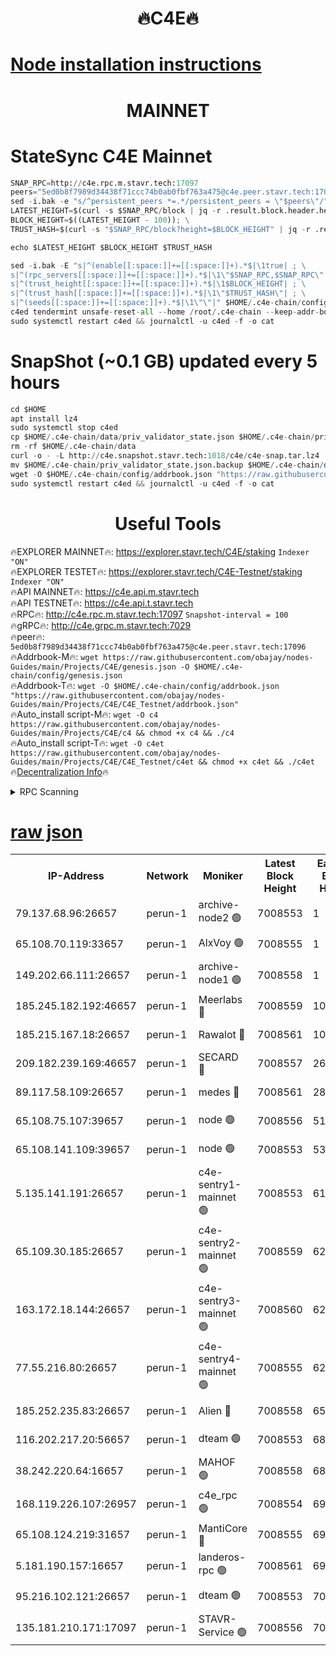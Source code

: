 <h1 align="center"> 🔥C4E🔥</h1>

[Node installation instructions](https://github.com/obajay/nodes-Guides/tree/main/Projects/C4E)
=

<h1 align="center"> MAINNET</h1>

# StateSync C4E Mainnet
```python
SNAP_RPC=http://c4e.rpc.m.stavr.tech:17097
peers="5ed0b8f7989d34438f71ccc74b0ab0fbf763a475@c4e.peer.stavr.tech:17096"
sed -i.bak -e "s/^persistent_peers *=.*/persistent_peers = \"$peers\"/" $HOME/.c4e-chain/config/config.toml
LATEST_HEIGHT=$(curl -s $SNAP_RPC/block | jq -r .result.block.header.height); \
BLOCK_HEIGHT=$((LATEST_HEIGHT - 100)); \
TRUST_HASH=$(curl -s "$SNAP_RPC/block?height=$BLOCK_HEIGHT" | jq -r .result.block_id.hash)

echo $LATEST_HEIGHT $BLOCK_HEIGHT $TRUST_HASH

sed -i.bak -E "s|^(enable[[:space:]]+=[[:space:]]+).*$|\1true| ; \
s|^(rpc_servers[[:space:]]+=[[:space:]]+).*$|\1\"$SNAP_RPC,$SNAP_RPC\"| ; \
s|^(trust_height[[:space:]]+=[[:space:]]+).*$|\1$BLOCK_HEIGHT| ; \
s|^(trust_hash[[:space:]]+=[[:space:]]+).*$|\1\"$TRUST_HASH\"| ; \
s|^(seeds[[:space:]]+=[[:space:]]+).*$|\1\"\"|" $HOME/.c4e-chain/config/config.toml
c4ed tendermint unsafe-reset-all --home /root/.c4e-chain --keep-addr-book
sudo systemctl restart c4ed && journalctl -u c4ed -f -o cat
```
# SnapShot (~0.1 GB) updated every 5 hours
```python
cd $HOME
apt install lz4
sudo systemctl stop c4ed
cp $HOME/.c4e-chain/data/priv_validator_state.json $HOME/.c4e-chain/priv_validator_state.json.backup
rm -rf $HOME/.c4e-chain/data
curl -o - -L http://c4e.snapshot.stavr.tech:1018/c4e/c4e-snap.tar.lz4 | lz4 -c -d - | tar -x -C $HOME/.c4e-chain --strip-components 2
mv $HOME/.c4e-chain/priv_validator_state.json.backup $HOME/.c4e-chain/data/priv_validator_state.json
wget -O $HOME/.c4e-chain/config/addrbook.json "https://raw.githubusercontent.com/obajay/nodes-Guides/main/Projects/C4E/addrbook.json"
sudo systemctl restart c4ed && journalctl -u c4ed -f -o cat
```
 <h1 align="center"> Useful Tools</h1>

🔥EXPLORER MAINNET🔥:  https://explorer.stavr.tech/C4E/staking            `Indexer "ON"` \
🔥EXPLORER TESTET🔥:   https://explorer.stavr.tech/C4E-Testnet/staking     `Indexer "ON"` \
🔥API MAINNET🔥:       https://c4e.api.m.stavr.tech \
🔥API TESTNET🔥:       https://c4e.api.t.stavr.tech \
🔥RPC🔥:               http://c4e.rpc.m.stavr.tech:17097                  `Snapshot-interval = 100` \
🔥gRPC🔥:              http://c4e.grpc.m.stavr.tech:7029 \
🔥peer🔥:              `5ed0b8f7989d34438f71ccc74b0ab0fbf763a475@c4e.peer.stavr.tech:17096` \
🔥Addrbook-M🔥:    ```wget https://raw.githubusercontent.com/obajay/nodes-Guides/main/Projects/C4E/genesis.json -O $HOME/.c4e-chain/config/genesis.json``` \
🔥Addrbook-T🔥:    ```wget -O $HOME/.c4e-chain/config/addrbook.json "https://raw.githubusercontent.com/obajay/nodes-Guides/main/Projects/C4E/C4E_Testnet/addrbook.json"``` \
🔥Auto_install script-M🔥: ```wget -O c4 https://raw.githubusercontent.com/obajay/nodes-Guides/main/Projects/C4E/c4 && chmod +x c4 && ./c4``` \
🔥Auto_install script-T🔥: ```wget -O c4et https://raw.githubusercontent.com/obajay/nodes-Guides/main/Projects/C4E/C4E_Testnet/c4et && chmod +x c4et && ./c4et``` \
🔥[Decentralization Info](https://github.com/obajay/StateSync-snapshots/tree/main/Projects/C4E/Decentralization)🔥




<details>
<summary>RPC Scanning</summary>

<h2 align="center"> We scan nodes in real time every 4 hours. And we provide the final result of RPC endpoints.
We cannot influence the operation of these nodes in any way. </h2>


```python
If Voting Power is higher than 0 --> then the Node is a validator of the network and may be subject to attack and be a potential threat to the chain.
```
```python
We marked such validators with a red symbol
```

</details>

[raw json](https://rpc-check.c4e.stavr.tech/c4e/rpc-c4e-result.json)
=



<table><tr><th>IP-Address</th><th>Network</th><th>Moniker</th><th>Latest Block Height</th><th>Earliest Block Height</th><th>Catching Up</th><th>Tx Index</th><th>Voting Power</th><th>Scan Time</th></tr><tr><td>79.137.68.96:26657</td><td>perun-1</td><td>archive-node2 🟢</td><td>7008553</td><td>1</td><td>False</td><td>on</td><td>0</td><td>2024-02-03T02:39:18.722904424UTC</td></tr><tr><td>65.108.70.119:33657</td><td>perun-1</td><td>AlxVoy 🟢</td><td>7008555</td><td>1</td><td>False</td><td>on</td><td>0</td><td>2024-02-03T02:39:32.929641851UTC</td></tr><tr><td>149.202.66.111:26657</td><td>perun-1</td><td>archive-node1 🟢</td><td>7008558</td><td>1</td><td>False</td><td>on</td><td>0</td><td>2024-02-03T02:39:49.163191855UTC</td></tr><tr><td>185.245.182.192:46657</td><td>perun-1</td><td>Meerlabs 🔴</td><td>7008559</td><td>1051501</td><td>False</td><td>on</td><td>527310</td><td>2024-02-03T02:39:56.659015247UTC</td></tr><tr><td>185.215.167.18:26657</td><td>perun-1</td><td>Rawalot 🔴</td><td>7008561</td><td>1090501</td><td>False</td><td>on</td><td>701423</td><td>2024-02-03T02:40:08.533677063UTC</td></tr><tr><td>209.182.239.169:46657</td><td>perun-1</td><td>SECARD 🔴</td><td>7008557</td><td>2616101</td><td>False</td><td>off</td><td>1136703</td><td>2024-02-03T02:39:44.378815332UTC</td></tr><tr><td>89.117.58.109:26657</td><td>perun-1</td><td>medes 🔴</td><td>7008561</td><td>2826001</td><td>False</td><td>off</td><td>1484927</td><td>2024-02-03T02:40:03.762396167UTC</td></tr><tr><td>65.108.75.107:39657</td><td>perun-1</td><td>node 🟢</td><td>7008556</td><td>5198801</td><td>False</td><td>on</td><td>0</td><td>2024-02-03T02:39:35.415160833UTC</td></tr><tr><td>65.108.141.109:39657</td><td>perun-1</td><td>node 🟢</td><td>7008553</td><td>5303301</td><td>False</td><td>on</td><td>0</td><td>2024-02-03T02:39:21.117041971UTC</td></tr><tr><td>5.135.141.191:26657</td><td>perun-1</td><td>c4e-sentry1-mainnet 🟢</td><td>7008553</td><td>6198001</td><td>False</td><td>on</td><td>0</td><td>2024-02-03T02:39:17.581178368UTC</td></tr><tr><td>65.109.30.185:26657</td><td>perun-1</td><td>c4e-sentry2-mainnet 🟢</td><td>7008559</td><td>6238301</td><td>False</td><td>on</td><td>0</td><td>2024-02-03T02:39:56.284855307UTC</td></tr><tr><td>163.172.18.144:26657</td><td>perun-1</td><td>c4e-sentry3-mainnet 🟢</td><td>7008560</td><td>6239001</td><td>False</td><td>on</td><td>0</td><td>2024-02-03T02:39:57.313274839UTC</td></tr><tr><td>77.55.216.80:26657</td><td>perun-1</td><td>c4e-sentry4-mainnet 🟢</td><td>7008555</td><td>6241001</td><td>False</td><td>on</td><td>0</td><td>2024-02-03T02:39:32.555515564UTC</td></tr><tr><td>185.252.235.83:26657</td><td>perun-1</td><td>Alien 🔴</td><td>7008558</td><td>6502501</td><td>False</td><td>on</td><td>1136761</td><td>2024-02-03T02:39:49.557621611UTC</td></tr><tr><td>116.202.217.20:56657</td><td>perun-1</td><td>dteam 🟢</td><td>7008553</td><td>6800901</td><td>False</td><td>on</td><td>0</td><td>2024-02-03T02:39:17.933232429UTC</td></tr><tr><td>38.242.220.64:16657</td><td>perun-1</td><td>MAHOF 🟢</td><td>7008558</td><td>6885501</td><td>False</td><td>on</td><td>0</td><td>2024-02-03T02:39:46.706866627UTC</td></tr><tr><td>168.119.226.107:26957</td><td>perun-1</td><td>c4e_rpc 🟢</td><td>7008554</td><td>6908554</td><td>False</td><td>on</td><td>0</td><td>2024-02-03T02:39:25.540460321UTC</td></tr><tr><td>65.108.124.219:31657</td><td>perun-1</td><td>MantiCore 🔴</td><td>7008555</td><td>6908555</td><td>False</td><td>off</td><td>193348</td><td>2024-02-03T02:39:32.083654221UTC</td></tr><tr><td>5.181.190.157:16657</td><td>perun-1</td><td>landeros-rpc 🟢</td><td>7008561</td><td>6994001</td><td>False</td><td>on</td><td>0</td><td>2024-02-03T02:40:08.215920603UTC</td></tr><tr><td>95.216.102.121:26657</td><td>perun-1</td><td>dteam 🟢</td><td>7008553</td><td>7001301</td><td>False</td><td>on</td><td>0</td><td>2024-02-03T02:39:18.352149918UTC</td></tr><tr><td>135.181.210.171:17097</td><td>perun-1</td><td>STAVR-Service 🟢</td><td>7008556</td><td>7008001</td><td>False</td><td>on</td><td>0</td><td>2024-02-03T02:39:35.879935933UTC</td></tr></table>
